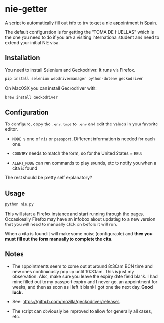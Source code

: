 # nie-getter

A script to automatically fill out info to try to get a nie appointment in Spain.

The default configuration is for getting the "TOMA DE HUELLAS" which is the one you need to do if you are a visiting international student and need to extend your initial NIE visa.  

## Installation

You need to install Selenium and Geckodriver. It runs via Firefox. 

```bash
pip install selenium webdrivermanager python-dotenv geckodriver
```

On MacOSX you can install Geckodriver with:

```bash
brew install geckodriver
```

## Configuration

To configure, copy the `.env.tmpl` to `.env` and edit the values in your favorite editor.

* `MODE` is one of `nie` or `passport`. Different information is needed for each one.

* `COUNTRY` needs to match the form, so for the United States = `EEUU`

* `ALERT_MODE` can run commands to play sounds, etc to notify you when a cita is found

The rest should be pretty self explanatory?

## Usage

```bash
python nie.py
```

This will start a Firefox instance and start running through the pages. Occasionally Firefox may have an infobox about updating to a new version that you will need to manually click on before it will run.

When a cita is found it will make some noise (configurable) and **then you must fill out the form manually to complete the cita**.

## Notes

* The appointments seem to come out at around 8:30am BCN time and new ones continuously pop up until 10:30am. This is just my observation. Also, make sure you leave the expiry date field blank. I had mine filled out to my passport expiry and I never got an appointment for weeks, and then as soon as I left it blank I got one the next day. **Good luck.**

* See: https://github.com/mozilla/geckodriver/releases

* The script can obviously be improved to allow for generally all cases, etc.